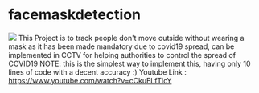 # facemaskdetection
![](thumnail.JPG)
This Project is to track people don't move outside without wearing a mask as it has been made mandatory due to covid19 spread, 
can be implemented in CCTV for helping authorities to control the spread of COVID19 NOTE: this is the simplest way to implement this, 
having only 10 lines of code with a decent accuracy :)
Youtube Link : 
https://www.youtube.com/watch?v=cCkuFLfTicY


